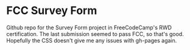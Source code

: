 # FCC  Survey Form

Github repo for the Survey Form project in FreeCodeCamp's RWD certification.
The last submission seemed to pass FCC, so that's good. Hopefully the CSS doesn't
give me any issues with gh-pages again.